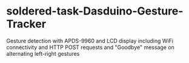 # soldered-task-Dasduino-Gesture-Tracker
Gesture detection with APDS-9960 and LCD display including WiFi connectivity and HTTP POST requests and "Goodbye" message on alternating left-right gestures
